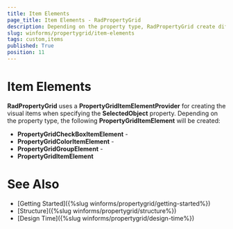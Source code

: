 ```yaml
---
title: Item Elements
page_title: Item Elements - RadPropertyGrid
description: Depending on the property type, RadPropertyGrid create different item elements to display he respective value in an appropriate way. 
slug: winforms/propertygrid/item-elements
tags: custom,items
published: True
position: 11 
---
```


# Item Elements

**RadPropertyGrid** uses a **PropertyGridItemElementProvider** for creating the visual items when specifying the **SelectedObject** property. Depending on the property type, the following **PropertyGridItemElement** will be created:

* **PropertyGridCheckBoxItemElement** - 
* **PropertyGridColorItemElement** - 
* **PropertyGridGroupElement** - 
* **PropertyGridItemElement**

# See Also

* [Getting Started]({%slug winforms/propertygrid/getting-started%})
* [Structure]({%slug winforms/propertygrid/structure%})
* [Design Time]({%slug winforms/propertygrid/design-time%})
